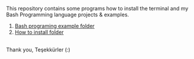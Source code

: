 This repository contains some programs how to install the terminal and my Bash Programming language projects & examples.

1. [Bash programing example folder](https://github.com/msxiyev/oh-my-Terminal.sh/tree/master/Bash%20programing%20example)
2. [How to install folder](https://github.com/msxiyev/oh-my-Terminal.sh/tree/master/How%20to%20install%3F)

<br>
Thank you, Teşekkürler (:)
